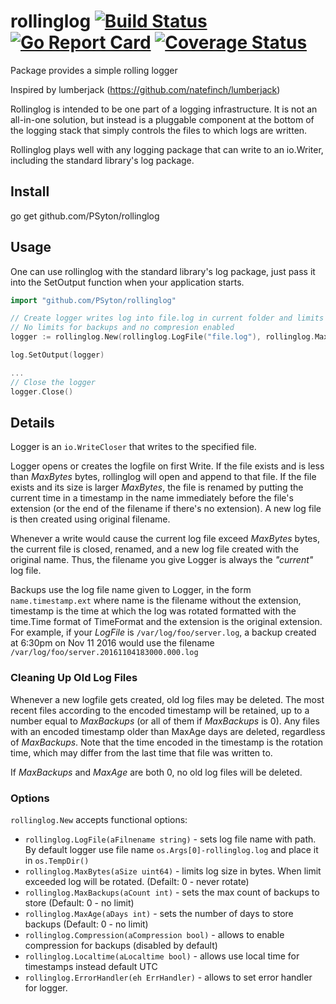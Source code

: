 # rollinglog [![Build Status](https://github.com/PSyton/rollinglog/workflows/test/badge.svg)](https://github.com/PSyton/rollinglog/actions) [![Go Report Card](https://goreportcard.com/badge/github.com/PSyton/rollinglog)](https://goreportcard.com/report/github.com/PSyton/rollinglog) [![Coverage Status](https://coveralls.io/repos/github/PSyton/rollinglog/badge.svg?branch=master)](https://coveralls.io/github/PSyton/rollinglog?branch=master)

Package provides a simple rolling logger

Inspired by lumberjack (<https://github.com/natefinch/lumberjack>)

Rollinglog is intended to be one part of a logging infrastructure.
It is not an all-in-one solution, but instead is a pluggable
component at the bottom of the logging stack that simply controls the files
to which logs are written.

Rollinglog plays well with any logging package that can write to an
io.Writer, including the standard library's log package.

## Install

go get github.com/PSyton/rollinglog

## Usage

One can use rollinglog with the standard library's log package, just pass it into the SetOutput function when your application starts.

```go
import "github.com/PSyton/rollinglog"

// Create logger writes log into file.log in current folder and limits maximum size by 10Mb
// No limits for backups and no compresion enabled
logger := rollinglog.New(rollinglog.LogFile("file.log"), rollinglog.MaxBytes(10 * 1024 * 1024))

log.SetOutput(logger)

...
// Close the logger
logger.Close()

```

## Details

Logger is an `io.WriteCloser` that writes to the specified file.

Logger opens or creates the logfile on first Write. If the file exists and
is less than *MaxBytes* bytes, rollinglog will open and append to that file. If the file exists and its size is larger *MaxBytes*, the file is renamed by putting the current time in a timestamp in the name immediately before the file's extension (or the end of the filename if there's no extension). A new log file is then created using original filename.

Whenever a write would cause the current log file exceed *MaxBytes* bytes,
the current file is closed, renamed, and a new log file created with the
original name. Thus, the filename you give Logger is always the *"current"* log file.

Backups use the log file name given to Logger, in the form `name.timestamp.ext` where name is the filename without the extension, timestamp is the time at which the log was rotated formatted with the time.Time format of TimeFormat and the extension is the original extension. For example, if your *LogFile* is `/var/log/foo/server.log`, a backup created
at 6:30pm on Nov 11 2016 would use the filename `/var/log/foo/server.20161104183000.000.log`

### Cleaning Up Old Log Files

Whenever a new logfile gets created, old log files may be deleted. The most recent files according to the encoded timestamp will be retained, up to a number equal to *MaxBackups* (or all of them if *MaxBackups* is 0). Any files with an encoded timestamp older than MaxAge days are deleted, regardless of *MaxBackups*. Note that the time encoded in the timestamp is the rotation time, which may differ from the last time that file was written to.

If *MaxBackups* and *MaxAge* are both 0, no old log files will be deleted.

### Options

`rollinglog.New` accepts functional options:

* `rollinglog.LogFile(aFilnename string)` - sets log file name with path. By default logger use file name `os.Args[0]-rollinglog.log` and place it in `os.TempDir()`
* `rollinglog.MaxBytes(aSize uint64)` - limits log size in bytes. When limit exceeded log will be rotated. (Defailt: 0 - never rotate)
* `rollinglog.MaxBackups(aCount int)` - sets the max count of backups to store (Default: 0 - no limit)
* `rollinglog.MaxAge(aDays int)` - sets the number of days to store backups (Default: 0 - no limit)
* `rollinglog.Compression(aCompression bool)` - allows to enable compression for backups (disabled by default)
* `rollinglog.Localtime(aLocaltime bool)` - allows use local time for timestamps instead default UTC
* `rollinglog.ErrorHandler(eh ErrHandler)` - allows to set error handler for logger.
